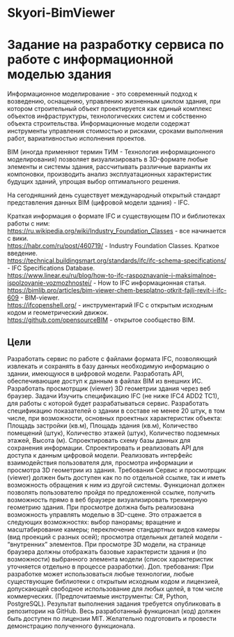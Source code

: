 # Skyori-BimViewer

# Задание на разработку сервиса по работе с информационной моделью здания

Информационное моделирование - это современный подход к возведению, оснащению, управлению жизненным циклом здания, при котором строительный объект проектируется как единый комплекс объектов инфраструктуры, технологических систем и собственно объекта строительства. Информационные модели содержат инструменты управления стоимостью и рисками, сроками выполнения работ, вариативностью исполнения проектов. 

BIM (иногда применяют термин ТИМ - Технология информационного моделирования) позволяет визуализировать в 3D-формате любые элементы и системы здания, рассчитывать различные варианты их компоновки, производить анализ эксплуатационных характеристик будущих зданий, упрощая выбор оптимального решения.

На сегодняшний день существует международный открытый стандарт представления данных BIM (цифровой модели здания) - IFC.

Краткая информация о формате IFC и существующем ПО и библиотеках работы с ним:
<br>https://ru.wikipedia.org/wiki/Industry_Foundation_Classes - все начинается с вики.
<br>https://habr.com/ru/post/460719/ - Industry Foundation Classes. Краткое введение.
<br>https://technical.buildingsmart.org/standards/ifc/ifc-schema-specifications/ - IFC Specifications Database.
<br>https://www.linear.eu/ru/blog/how-to-ifc-raspoznavanie-i-maksimalnoe-ispolzovanie-vozmozhnostei/ - How to IFC информационная статья.
<br>https://bimlib.pro/articles/bim-viewer-chem-besplatno-otkrit-fajli-revit-i-ifc-609 - BIM-viewer.
<br>https://ifcopenshell.org/ - инструментарий IFC с открытым исходным кодом и геометрический движок.
<br>https://github.com/opensourceBIM - открытое сообщество BIM.

## Цели
Разработать сервис по работе с файлами формата IFC, позволяющий извлекать и сохранять в  базу данных необходимую информацию о здании, имеющуюся в цифровой модели. 
Разработать API, обеспечивающие доступ к данным в файлах BIM из внешних ИС.
Разработать просмотрщик (viewer) 3D геометрии здания через веб браузер.
Задачи
Изучить спецификацию IFC (не ниже IFC4 ADD2 TC1), для работы с которой будет разрабатываться сервис.
Разработать спецификацию показателей о здании в составе не менее 20 штук, в том числе, при возможности, основных проектных характеристик объекта:
Площадь застройки (кв.м), 
Площадь здания (кв.м), 
Количество помещений (штук), 
Количество этажей (штук), 
Количество подземных этажей, 
Высота (м).
Спроектировать схему базы данных для сохранения информации.
Спроектировать и реализовать API для доступа к данным цифровой модели.
Реализовать интерфейс взаимодействия пользователя для, просмотра информации и просмотра 3D геометрии из  здания.
Требования
Сервис и просмотрщик (viewer) должен быть доступен как по по отдельной ссылке, так и иметь возможность обращения к ним из другой системы.
Функционал должен позволять пользователю пройдя по предложенной ссылке,  получить возможность прямо в веб браузере визуализировать трехмерную геометрию здания. 
При просмотре должна быть реализована возможность управлять моделью в 3D-сцене. Это отражается в следующих возможностях: выбор панорамы; вращение и масштабирование камеры; переключение стандартных видов камеры (вид проекций с разных осей); просмотра отдельных деталей модели - “внутренних” элементов.
При просмотре 3D модели, на странице браузера должны отображать базовые характеристи здания и (по возможности) выбранного элемента модели (список характеристик уточняется отдельно в процессе разработки).
Доп. требования:
При разработке может использоваться любые технологии, любые существующие библиотеки с открытым исходным кодом и лицензией, допускающей свободное использование для любых целей, в том числе коммерческих. (Предпочитаемые инструменты: C#, Python, PostgreSQL).
Результат выполнения задания требуется опубликовать в репозитории на GitHub. 
Весь разработанный функционал (код) должен быть доступен по лицензии MIT. 
Желательно подготовить и провести демонстрацию полученного функционала.

